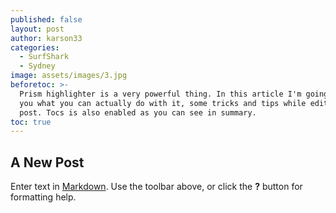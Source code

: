 ```yaml
---
published: false
layout: post
author: karson33
categories:
  - SurfShark
  - Sydney
image: assets/images/3.jpg
beforetoc: >-
  Prism highlighter is a very powerful thing. In this article I'm going to show
  you what you can actually do with it, some tricks and tips while editing your
  post. Tocs is also enabled as you can see in summary.
toc: true
---
```

## A New Post

Enter text in [Markdown](http://daringfireball.net/projects/markdown/). Use the toolbar above, or click the **?** button for formatting help.
